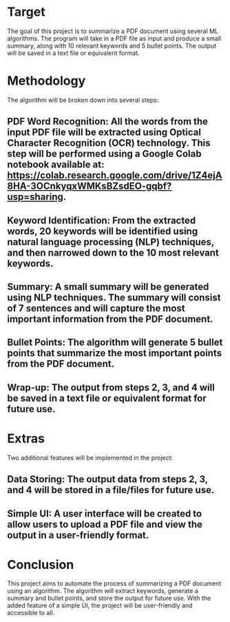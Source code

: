 # Target
The goal of this project is to summarize a PDF document using several ML algorithms. The program will take in a PDF file as input and produce a small summary, along with 10 relevant keywords and 5 bullet points. The output will be saved in a text file or equivalent format.

# Methodology
The algorithm will be broken down into several steps:

## PDF Word Recognition: All the words from the input PDF file will be extracted using Optical Character Recognition (OCR) technology. This step will be performed using a Google Colab notebook available at: https://colab.research.google.com/drive/1Z4ejA8HA-3OCnkyqxWMKsBZsdEO-gqbf?usp=sharing.

## Keyword Identification: From the extracted words, 20 keywords will be identified using natural language processing (NLP) techniques, and then narrowed down to the 10 most relevant keywords.

## Summary: A small summary will be generated using NLP techniques. The summary will consist of 7 sentences and will capture the most important information from the PDF document.

## Bullet Points: The algorithm will generate 5 bullet points that summarize the most important points from the PDF document.

## Wrap-up: The output from steps 2, 3, and 4 will be saved in a text file or equivalent format for future use.

# Extras
Two additional features will be implemented in the project:

## Data Storing: The output data from steps 2, 3, and 4 will be stored in a file/files for future use.

## Simple UI: A user interface will be created to allow users to upload a PDF file and view the output in a user-friendly format.

# Conclusion
This project aims to automate the process of summarizing a PDF document using an algorithm. The algorithm will extract keywords, generate a summary and bullet points, and store the output for future use. With the added feature of a simple UI, the project will be user-friendly and accessible to all.
